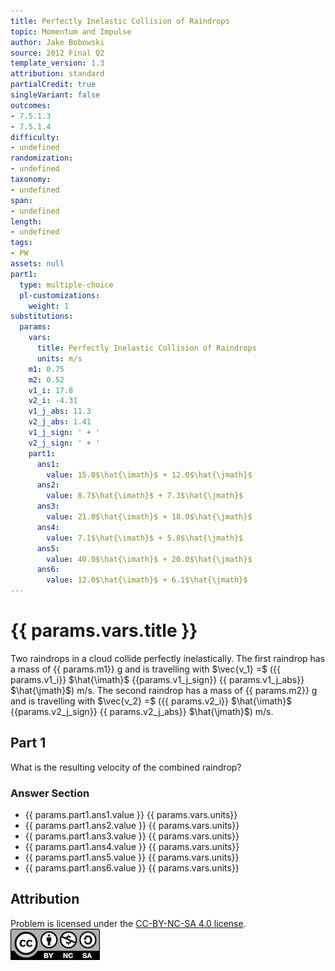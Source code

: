 ```yaml
---
title: Perfectly Inelastic Collision of Raindrops
topic: Momentum and Impulse
author: Jake Bobowski
source: 2012 Final Q2
template_version: 1.3
attribution: standard
partialCredit: true
singleVariant: false
outcomes:
- 7.5.1.3
- 7.5.1.4
difficulty:
- undefined
randomization:
- undefined
taxonomy:
- undefined
span:
- undefined
length:
- undefined
tags:
- PW
assets: null
part1:
  type: multiple-choice
  pl-customizations:
    weight: 1
substitutions:
  params:
    vars:
      title: Perfectly Inelastic Collision of Raindrops
      units: m/s
    m1: 0.75
    m2: 0.52
    v1_i: 17.8
    v2_i: -4.31
    v1_j_abs: 11.3
    v2_j_abs: 1.41
    v1_j_sign: ' + '
    v2_j_sign: ' + '
    part1:
      ans1:
        value: 15.0$\hat{\imath}$ + 12.0$\hat{\jmath}$
      ans2:
        value: 8.7$\hat{\imath}$ + 7.3$\hat{\jmath}$
      ans3:
        value: 21.0$\hat{\imath}$ + 18.0$\hat{\jmath}$
      ans4:
        value: 7.1$\hat{\imath}$ + 5.8$\hat{\jmath}$
      ans5:
        value: 40.0$\hat{\imath}$ + 20.0$\hat{\jmath}$
      ans6:
        value: 12.0$\hat{\imath}$ + 6.1$\hat{\jmath}$
---
```

# {{ params.vars.title }}
Two raindrops in a cloud collide perfectly inelastically. The first raindrop has a mass of {{ params.m1}} g and is travelling with $\vec{v_1} =$ ({{ params.v1_i}} $\hat{\imath}$ {{params.v1_j_sign}} {{ params.v1_j_abs}} $\hat{\jmath}$) m/s.
The second raindrop has a mass of {{ params.m2}} g and is travelling with $\vec{v_2} =$ ({{ params.v2_i}} $\hat{\imath}$ {{params.v2_j_sign}} {{ params.v2_j_abs}} $\hat{\jmath}$) m/s.

## Part 1

What is the resulting velocity of the combined raindrop?

### Answer Section

- {{ params.part1.ans1.value }} {{ params.vars.units}}
- {{ params.part1.ans2.value }} {{ params.vars.units}}
- {{ params.part1.ans3.value }} {{ params.vars.units}}
- {{ params.part1.ans4.value }} {{ params.vars.units}}
- {{ params.part1.ans5.value }} {{ params.vars.units}}
- {{ params.part1.ans6.value }} {{ params.vars.units}}

## Attribution

Problem is licensed under the [CC-BY-NC-SA 4.0 license](https://creativecommons.org/licenses/by-nc-sa/4.0/).<br> ![The Creative Commons 4.0 license requiring attribution-BY, non-commercial-NC, and share-alike-SA license.](https://raw.githubusercontent.com/firasm/bits/master/by-nc-sa.png)